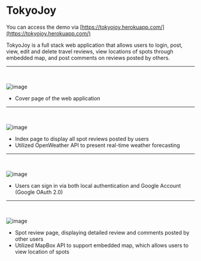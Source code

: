 # TokyoJoy

You can access the demo via [https://tokyojoy.herokuapp.com/](https://tokyojoy.herokuapp.com/)

TokyoJoy is a full stack web application that allows users to login, post, view, edit and delete travel reviews, view locations of spots through embedded map, and post comments on reviews posted by others.

* * *

<br>

![image](https://user-images.githubusercontent.com/60643858/107855022-4bf38400-6e63-11eb-8bdb-05287e9a6dfe.png)
- Cover page of the web application

* * *

<br>

![image](https://user-images.githubusercontent.com/60643858/107854917-9fb19d80-6e62-11eb-956d-1f4ee791f9b7.png)
- Index page to display all spot reviews posted by users
- Utilized OpenWeather API to present real-time weather forecasting

* * *

<br>

![image](https://user-images.githubusercontent.com/60643858/107854929-b22bd700-6e62-11eb-8a06-1626411232e8.png)
- Users can sign in via both local authentication and Google Account (Google OAuth 2.0) 

* * *

<br>

![image](https://user-images.githubusercontent.com/60643858/107854960-db4c6780-6e62-11eb-8bb8-6d07d8388f5d.png)
- Spot review page, displaying detailed review and comments posted by other users
- Utilized MapBox API to support embedded map, which allows users to view location of spots
